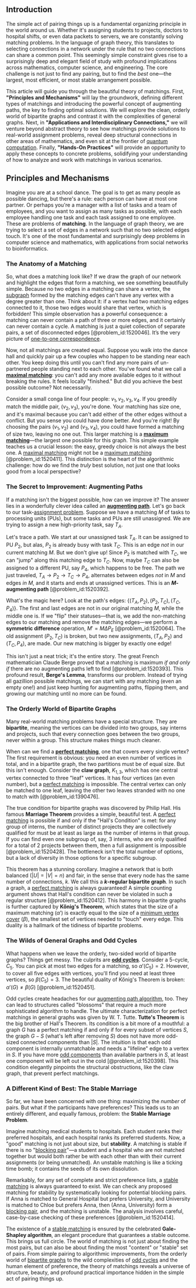 ## Introduction
The simple act of pairing things up is a fundamental organizing principle in the world around us. Whether it's assigning students to projects, doctors to hospital shifts, or even data packets to servers, we are constantly solving matching problems. In the language of graph theory, this translates to selecting connections in a network under the rule that no two connections can share a common point. This seemingly simple constraint gives rise to a surprisingly deep and elegant field of study with profound implications across mathematics, computer science, and engineering. The core challenge is not just to find any pairing, but to find the *best* one—the largest, most efficient, or most stable arrangement possible.

This article will guide you through the beautiful theory of matchings. First, **"Principles and Mechanisms"** will lay the groundwork, defining different types of matchings and introducing the powerful concept of augmenting paths, the key to finding optimal solutions. We will explore the clean, orderly world of bipartite graphs and contrast it with the complexities of general graphs. Next, in **"Applications and Interdisciplinary Connections,"** we will venture beyond abstract theory to see how matchings provide solutions to real-world assignment problems, reveal deep structural connections in other areas of mathematics, and even sit at the frontier of [quantum computation](@article_id:142218). Finally, **"Hands-On Practices"** will provide an opportunity to apply these concepts to concrete problems, solidifying your understanding of how to analyze and work with matchings in various scenarios.

## Principles and Mechanisms

Imagine you are at a school dance. The goal is to get as many people as possible dancing, but there's a rule: each person can have at most one partner. Or perhaps you're a manager with a list of tasks and a team of employees, and you want to assign as many tasks as possible, with each employee handling one task and each task assigned to one employee. These are problems of **matching**. In the language of graph theory, we are trying to select a set of edges in a network such that no two selected edges touch. It's one of the most fundamental and surprisingly deep problems in computer science and mathematics, with applications from social networks to bioinformatics.

### The Anatomy of a Matching

So, what does a matching look like? If we draw the graph of our network and highlight the edges that form a matching, we see something beautifully simple. Because no two edges in a matching can share a vertex, the [subgraph](@article_id:272848) formed by the matching edges can't have any vertex with a degree greater than one. Think about it: if a vertex had two matching edges connected to it, those two edges would share that vertex, which is forbidden! This simple observation has a powerful consequence: a matching can never contain a path of three or more edges, and it certainly can never contain a cycle. A matching is just a quiet collection of separate pairs, a set of disconnected edges [@problem_id:1520046]. It’s the very picture of [one-to-one correspondence](@article_id:143441).

Now, not all matchings are created equal. Suppose you walk into the dance hall and quickly pair up a few couples who happen to be standing near each other. You keep doing this until you can't find any more pairs of un-partnered people standing next to each other. You've found what we call a **[maximal matching](@article_id:273225)**: you can't add any more available edges to it without breaking the rules. It feels locally "finished." But did you achieve the best possible outcome? Not necessarily.

Consider a small conga line of four people: $v_1, v_2, v_3, v_4$. If you greedily match the middle pair, $(v_2, v_3)$, you're done. Your matching has size one, and it's maximal because you can't add either of the other edges without a conflict. But you sense you could have done better. And you're right! By choosing the pairs $(v_1, v_2)$ and $(v_3, v_4)$, you could have formed a matching of size two, leaving no one out. This larger matching is a **[maximum matching](@article_id:268456)**—the largest one possible for this graph. This simple example teaches us a crucial lesson: the easy, greedy choice is not always the best one. A [maximal matching](@article_id:273225) might not be a [maximum matching](@article_id:268456) [@problem_id:1520411]. This distinction is the heart of the algorithmic challenge: how do we find the *truly* best solution, not just one that looks good from a local perspective?

### The Secret to Improvement: Augmenting Paths

If a matching isn't the biggest possible, how can we improve it? The answer lies in a wonderfully clever idea called an **[augmenting path](@article_id:271984)**. Let's go back to our task-[assignment problem](@article_id:173715). Suppose we have a matching $M$ of tasks to processing units (PUs), but some tasks and PUs are still unassigned. We are trying to assign a new high-priority task, say $T_A$.

Let's trace a path. We start at our unassigned task $T_A$. It can be assigned to PU $P_2$, but alas, $P_2$ is already busy with task $T_C$. This is an edge *not* in our current matching $M$. But we don't give up! Since $P_2$ is matched with $T_C$, we can "jump" along this matching edge to $T_C$. Now, maybe $T_C$ can also be assigned to a different PU, say $P_4$, which happens to be free. The path we just traveled, $T_A \to P_2 \to T_C \to P_4$, alternates between edges *not* in $M$ and edges *in* $M$, and it starts and ends at unassigned vertices. This is an **$M$-augmenting path** [@problem_id:1520392].

What's the magic here? Look at the path's edges: $\{(T_A, P_2), (P_2, T_C), (T_C, P_4)\}$. The first and last edges are not in our original matching $M$, while the middle one is. If we "flip" their statuses—that is, we add the non-matching edges to our matching and remove the matching edges—we perform a **symmetric difference** operation, $M' = M \Delta P_E$ [@problem_id:1520064]. The old assignment $(P_2, T_C)$ is broken, but two new assignments, $(T_A, P_2)$ and $(T_C, P_4)$, are made. Our new matching is bigger by exactly one edge!

This isn't just a neat trick; it's the entire story. The great French mathematician Claude Berge proved that a matching is maximum *if and only if* there are no augmenting paths left to find [@problem_id:1520393]. This profound result, **Berge's Lemma**, transforms our problem. Instead of trying all gazillion possible matchings, we can start with any matching (even an empty one!) and just keep hunting for augmenting paths, flipping them, and growing our matching until no more can be found.

### The Orderly World of Bipartite Graphs

Many real-world matching problems have a special structure. They are **bipartite**, meaning the vertices can be divided into two groups, say interns and projects, such that every connection goes between the two groups, never within a group. This structure makes things much cleaner.

When can we find a **[perfect matching](@article_id:273422)**, one that covers every single vertex? The first requirement is obvious: you need an even number of vertices in total, and in a bipartite graph, the two partitions must be of equal size. But this isn't enough. Consider the **claw graph**, $K_{1,3}$, which has one central vertex connected to three "leaf" vertices. It has four vertices (an even number), but a [perfect matching](@article_id:273422) is impossible. The central vertex can only be matched to one leaf, leaving the other two leaves stranded with no one to match with [@problem_id:1390476].

The true condition for bipartite graphs was discovered by Philip Hall. His famous **Marriage Theorem** provides a simple, beautiful test. A [perfect matching](@article_id:273422) is possible if and only if the "Hall's Condition" is met: for any group of interns, the number of distinct projects they are collectively qualified for must be at least as large as the number of interns in that group. If you can find even one subgroup of, say, 3 interns, who are only qualified for a total of 2 projects between them, then a full assignment is impossible [@problem_id:1520428]. The bottleneck isn't the total number of options, but a lack of diversity in those options for a specific subgroup.

This theorem has a stunning corollary. Imagine a network that is both balanced ($|U| = |V| = n$) and fair, in the sense that every node has the same number of connections, $k$. We call this a **$k$-regular bipartite graph**. In such a graph, a [perfect matching](@article_id:273422) is always guaranteed! A simple counting argument shows that Hall's condition can never be violated in such a regular structure [@problem_id:1520412]. This harmony in bipartite graphs is further captured by **Kőnig's Theorem**, which states that the size of a maximum matching ($\alpha'$) is exactly equal to the size of a [minimum vertex cover](@article_id:264825) ($\beta$), the smallest set of vertices needed to "touch" every edge. This duality is a hallmark of the tidiness of bipartite problems.

### The Wilds of General Graphs and Odd Cycles

What happens when we leave the orderly, two-sided world of bipartite graphs? Things get messy. The culprits are **[odd cycles](@article_id:270793)**. Consider a 5-cycle, $C_5$. You can pick at most two edges for a matching, so $\alpha'(C_5) = 2$. However, to cover all five edges with vertices, you'll find you need at least three vertices, so $\beta(C_5) = 3$. The beautiful duality of Kőnig's Theorem is broken: $\alpha'(G) \neq \beta(G)$ [@problem_id:1520451].

Odd cycles create headaches for our [augmenting path algorithm](@article_id:263314), too. They can lead to structures called "blossoms" that require a much more sophisticated algorithm to handle. The ultimate characterization for perfect matchings in general graphs was given by W. T. Tutte. **Tutte's Theorem** is the big brother of Hall's Theorem. Its condition is a bit more of a mouthful: a graph $G$ has a perfect matching if and only if for every subset of vertices $S$, the graph $G-S$ (what's left after removing $S$) does not have more odd-sized connected components than $|S|$. The intuition is that each odd component is internally unmatchable and needs a "lifeline" edge to a vertex in $S$. If you have more [odd components](@article_id:276088) than available partners in $S$, at least one component will be left out in the cold [@problem_id:1520398]. This condition elegantly pinpoints the structural obstructions, like the claw graph, that prevent perfect matchings.

### A Different Kind of Best: The Stable Marriage

So far, we have been concerned with one thing: maximizing the *number* of pairs. But what if the participants have preferences? This leads us to an entirely different, and equally famous, problem: the **Stable Marriage Problem**.

Imagine matching medical students to hospitals. Each student ranks their preferred hospitals, and each hospital ranks its preferred students. Now, a "good" matching is not just about size, but **stability**. A matching is stable if there is no "[blocking pair](@article_id:633794)"—a student and a hospital who are not matched together but would both rather be with each other than with their current assignments (or being unmatched). An unstable matching is like a ticking time bomb; it contains the seeds of its own dissolution.

Remarkably, for any set of complete and strict preference lists, a [stable matching](@article_id:636758) is always guaranteed to exist. We can check any proposed matching for stability by systematically looking for potential blocking pairs. If Anna is matched to General Hospital but prefers University, and University is matched to Chloe but prefers Anna, then (Anna, University) form a [blocking pair](@article_id:633794), and the matching is unstable. The analysis involves careful, case-by-case checking of these preferences [@problem_id:1520414].

The existence of a [stable matching](@article_id:636758) is ensured by the celebrated **Gale-Shapley algorithm**, an elegant procedure that guarantees a stable outcome. This brings us full circle. The world of matching is not just about finding the most pairs, but can also be about finding the most "content" or "stable" set of pairs. From simple pairing to algorithmic improvements, from the orderly world of [bipartite graphs](@article_id:261957) to the wild complexities of [odd cycles](@article_id:270793) and the human element of preference, the theory of matchings reveals a universe of structure, beauty, and profound practical importance hidden in the simple act of pairing things up.